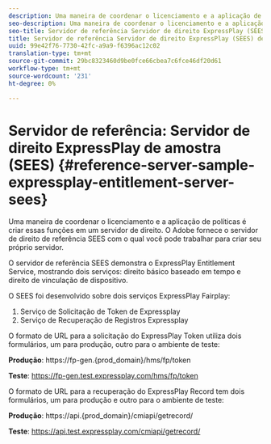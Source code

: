 ```yaml
---
description: Uma maneira de coordenar o licenciamento e a aplicação de políticas é criar essas funções em um servidor de direito. O Adobe fornece o servidor de direito de referência SEES com o qual você pode trabalhar para criar seu próprio servidor.
seo-description: Uma maneira de coordenar o licenciamento e a aplicação de políticas é criar essas funções em um servidor de direito. O Adobe fornece o servidor de direito de referência SEES com o qual você pode trabalhar para criar seu próprio servidor.
seo-title: Servidor de referência Servidor de direito ExpressPlay (SEES) de amostra
title: Servidor de referência Servidor de direito ExpressPlay (SEES) de amostra
uuid: 99e42f76-7730-42fc-a9a9-f6396ac12c02
translation-type: tm+mt
source-git-commit: 29bc8323460d9be0fce66cbea7c6fce46df20d61
workflow-type: tm+mt
source-wordcount: '231'
ht-degree: 0%

---
```



# Servidor de referência: Servidor de direito ExpressPlay de amostra (SEES) {#reference-server-sample-expressplay-entitlement-server-sees}

Uma maneira de coordenar o licenciamento e a aplicação de políticas é criar essas funções em um servidor de direito. O Adobe fornece o servidor de direito de referência SEES com o qual você pode trabalhar para criar seu próprio servidor.

O servidor de referência SEES demonstra o ExpressPlay Entitlement Service, mostrando dois serviços: direito básico baseado em tempo e direito de vinculação de dispositivo.

O SEES foi desenvolvido sobre dois serviços ExpressPlay Fairplay:

1. Serviço de Solicitação de Token de Expressplay
1. Serviço de Recuperação de Registros Expressplay

O formato de URL para a solicitação do ExpressPlay Token utiliza dois formulários, um para produção, outro para o ambiente de teste:

**Produção**: <span></span>https://fp-gen.{prod_domain}/hms/fp/token

**Teste**: <span></span>https://fp-gen.test.expressplay.com/hms/fp/token

O formato de URL para a recuperação do ExpressPlay Record tem dois formulários, um para produção e outro para o ambiente de teste:

**Produção**: <span></span>https://api.{prod_domain}/cmiapi/getrecord/

**Teste**: <span></span>https://api.test.expressplay.com/cmiapi/getrecord/

